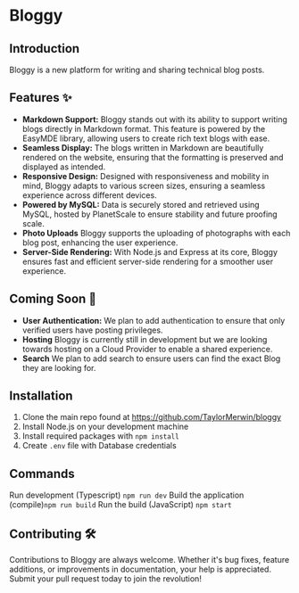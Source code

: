 # Bloggy
## Introduction

Bloggy is a new platform for writing and sharing technical blog posts.

## Features :sparkles:

* **Markdown Support:** Bloggy stands out with its ability to support writing blogs directly in Markdown format. This feature is powered by the EasyMDE library, allowing users to create rich text blogs with ease.
* **Seamless Display:** The blogs written in Markdown are beautifully rendered on the website, ensuring that the formatting is preserved and displayed as intended.
* **Responsive Design:** Designed with responsiveness and mobility in mind, Bloggy adapts to various screen sizes, ensuring a seamless experience across different devices.
* **Powered by MySQL:** Data is securely stored and retrieved using MySQL, hosted by PlanetScale to ensure stability and future proofing scale.
* **Photo Uploads** Bloggy supports the uploading of photographs with each blog post, enhancing the user experience.
* **Server-Side Rendering:** With Node.js and Express at its core, Bloggy ensures fast and efficient server-side rendering for a smoother user experience.

## Coming Soon :eyes:

* **User Authentication:** We plan to add authentication to ensure that only verified users have posting privileges.
* **Hosting** Bloggy is currently still in development but we are looking towards hosting on a Cloud Provider to enable a shared experience.
* **Search** We plan to add search to ensure users can find the exact Blog they are looking for.

## Installation
1. Clone the main repo found at https://github.com/TaylorMerwin/bloggy
2. Install Node.js on your development machine
3. Install required packages with `npm install`
4. Create `.env` file with Database credentials

## Commands
Run development (Typescript) `npm run dev`
Build the application (compile)`npm run build`
Run the build (JavaScript) `npm start`


## Contributing :hammer_and_wrench:

Contributions to Bloggy are always welcome. Whether it's bug fixes, feature additions, or improvements in documentation, your help is appreciated. Submit your pull request today to join the revolution!
